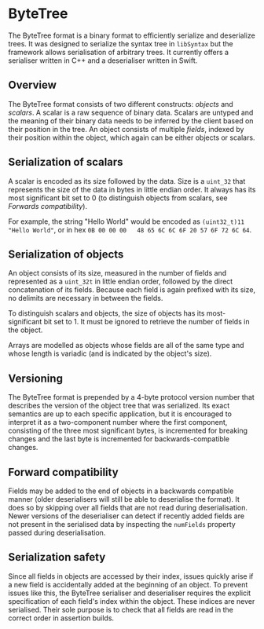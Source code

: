 # ByteTree

The ByteTree format is a binary format to efficiently serialize and deserialize trees. It was designed to serialize the syntax tree in `libSyntax` but the framework allows serialisation of arbitrary trees. It currently offers a serialiser written in C++ and a deserialiser written in Swift.

## Overview
The ByteTree format consists of two different constructs: *objects* and *scalars*. A scalar is a raw sequence of binary data. Scalars are untyped and the meaning of their binary data needs to be inferred by the client based on their position in the tree. An object consists of multiple *fields*, indexed by their position within the object, which again can be either objects or scalars. 

## Serialization of scalars

A scalar is encoded as its size followed by the data. Size is a `uint_32` that represents the size of the data in bytes in little endian order. It always has its most significant bit set to 0 (to distinguish objects from scalars, see *Forwards compatibility*).

For example, the string "Hello World" would be encoded as `(uint32_t)11` `"Hello World"`, or in hex `0B 00 00 00   48 65 6C 6C 6F 20 57 6F 72 6C 64`.

## Serialization of objects

An object consists of its size, measured in the number of fields and represented as a `uint_32t` in little endian order, followed by the direct concatenation of its fields. Because each field is again prefixed with its size, no delimits are necessary in between the fields.

To distinguish scalars and objects, the size of objects has its most-significant bit set to 1. It must be ignored to retrieve the number of fields in the object.

Arrays are modelled as objects whose fields are all of the same type and whose length is variadic (and is indicated by the object's size).

## Versioning

The ByteTree format is prepended by a 4-byte protocol version number that describes the version of the object tree that was serialized. Its exact semantics are up to each specific application, but it is encouraged to interpret it as a two-component number where the first component, consisting of the three most significant bytes, is incremented for breaking changes and the last byte is incremented for backwards-compatible changes.

## Forward compatibility

Fields may be added to the end of objects in a backwards compatible manner (older deserialisers will still be able to deserialise the format). It does so by skipping over all fields that are not read during deserialisation. Newer versions of the deserialiser can detect if recently added fields are not present in the serialised data by inspecting the `numFields` property passed during deserialisation.

## Serialization safety

Since all fields in objects are accessed by their index, issues quickly arise if a new field is accidentally added at the beginning of an object. To prevent issues like this, the ByteTree serialiser and deserialiser requires the explicit specification of each field's index within the object. These indices are never serialised. Their sole purpose is to check that all fields are read in the correct order in assertion builds.

